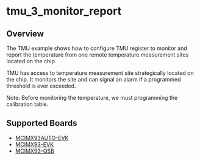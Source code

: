 # tmu_3_monitor_report

## Overview
The TMU example shows how to configure TMU register to monitor and report the temperature from one 
remote temperature measurement sites located on the chip.

TMU has access to temperature measurement site strategically located on the
chip. It monitors the site and can signal an alarm if a programmed threshold is ever
exceeded.

Note: Before monitoring the temperature, we must programming the calibration table.

## Supported Boards
- [MCIMX93AUTO-EVK](../../../_boards/mcimx93autoevk/driver_examples/tmu/tmu_monitor_report/example_board_readme.md)
- [MCIMX93-EVK](../../../_boards/mcimx93evk/driver_examples/tmu/tmu_monitor_report/example_board_readme.md)
- [MCIMX93-QSB](../../../_boards/mcimx93qsb/driver_examples/tmu/tmu_monitor_report/example_board_readme.md)
